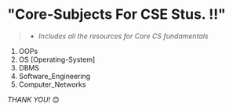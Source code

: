 # "Core-Subjects For CSE Stus. !!"
> - *Includes all the resources for Core CS fundamentals*

1. OOPs
2. OS [Operating-System]
3. DBMS
4. Software_Engineering
5. Computer_Networks

*THANK YOU!* 😊
